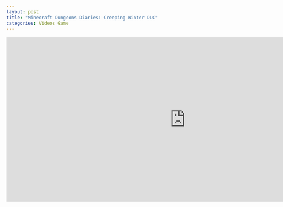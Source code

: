 ```yaml
---
layout: post
title: "Minecraft Dungeons Diaries: Creeping Winter DLC"
categories: Videos Game
---
```


<iframe width="945" height="435" src="https://www.youtube.com/embed/K-HWZqLXR98" frameborder="0" allow="accelerometer; autoplay; encrypted-media; gyroscope; picture-in-picture" allowfullscreen></iframe>
